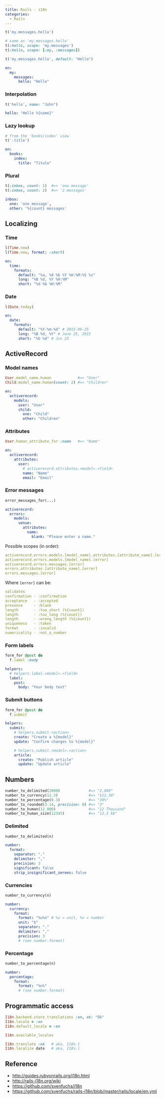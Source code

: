 ```yaml
---
title: Rails - i18n
categories:
  - Rails
---
```


```rb
t('my.messages.hello')

# same as 'my.messages.hello'
t(:hello, scope: 'my.messages')
t(:hello, scope: [:my, :messages])

t('my.messages.hello', default: "Hello")
```

```yml
en:
  my:
    messages:
      hello: "Hello"
```

### Interpolation

```rb
t('hello', name: "John")
```

```yml
hello: "Hello %{name}"
```

### Lazy lookup

```rb
# from the 'books/index' view
t('.title')
```

```yml
en:
  books:
    index:
      title: "Título"
```

### Plural

```rb
t(:inbox, count: 1)  #=> 'one message'
t(:inbox, count: 2)  #=> '2 messages'
```

```yml
inbox:
  one: 'one message',
  other: '%{count} messages'
```

## Localizing

### Time

```rb
l(Time.now)
l(Time.now, format: :short)
```

```yml
en:
  time:
    formats:
      default: "%a, %d %b %Y %H:%M:%S %z"
      long: "%B %d, %Y %H:%M"
      short: "%d %b %H:%M"
```

### Date

```rb
l(Date.today)
```

```yml
en:
  date:
    formats:
      default: "%Y-%m-%d" # 2015-06-25
      long: "%B %d, %Y" # June 25, 2015
      short: "%b %d" # Jun 25
```

## ActiveRecord

### Model names

```rb
User.model_name.human            #=> "User"
Child.model_name.human(count: 2) #=> "Children"
```

```yml
en:
  activerecord:
    models:
      user: "User"
      child:
        one: "Child"
        other: "Children"
```

### Attributes

```rb
User.human_attribute_for :name   #=> "Name"
```

```yml
en:
  activerecord:
    attributes:
      user:
        # activerecord.attributes.<model>.<field>
        name: "Name"
        email: "Email"
```

### Error messages

```rb
error_messages_for(...)
```

```yml
activerecord:
  errors:
    models:
      venue:
        attributes:
          name:
            blank: "Please enter a name."
```

Possible scopes (in order):

```yml
activerecord.errors.models.[model_name].attributes.[attribute_name].[error]
activerecord.errors.models.[model_name].[error]
activerecord.errors.messages.[error]
errors.attributes.[attribute_name].[error]
errors.messages.[error]
```

Where `[error]` can be:

```yml
validates
confirmation - :confirmation
acceptance   - :accepted
presence     - :blank
length       - :too_short (%{count})
length       - :too_long (%{count})
length       - :wrong_length (%{count})
uniqueness   - :taken
format       - :invalid
numericality - :not_a_number
```

### Form labels

```rb
form_for @post do
  f.label :body
```

```yml
helpers:
  # helpers.label.<model>.<field>
  label:
    post:
      body: "Your body text"
```

### Submit buttons

```rb
form_for @post do
  f.submit
```

```yml
helpers:
  submit:
    # helpers.submit.<action>
    create: "Create a %{model}"
    update: "Confirm changes to %{model}"

    # helpers.submit.<model>.<action>
    article:
      create: "Publish article"
      update: "Update article"
```

## Numbers

```rb
number_to_delimited(2000)             #=> "2,000"
number_to_currency(12.3)              #=> "$12.30"
number_to_percentage(0.3)             #=> "30%"
number_to_rounded(3.14, precision: 0) #=> "3"
number_to_human(12_000)               #=> "12 Thousand"
number_to_human_size(12345)           #=> "12.3 kb"
```

### Delimited

```rb
number_to_delimited(n)
```

```yml
number:
  format:
    separator: "."
    delimiter: ","
    precision: 3
    significant: false
    strip_insignificant_zeroes: false
```

### Currencies

```rb
number_to_currency(n)
```

```yml
number:
  currency:
    format:
      format: "%u%n" # %u = unit, %n = number
      unit: "$"
      separator: "."
      delimiter: ","
      precision: 3
      # (see number.format)
```

### Percentage

```rb
number_to_percentage(n)
```

```yml
number:
  percentage:
    format:
      format: "%n%"
      # (see number.format)
```

## Programmatic access

```rb
I18n.backend.store_translations :en, ok: "Ok"
I18n.locale = :en
I18n.default_locale = :en

I18n.available_locales

I18n.translate :ok   # aka, I18n.t
I18n.localize date   # aka, I18n.l
```

## Reference

- http://guides.rubyonrails.org/i18n.html
- http://rails-i18n.org/wiki
- https://github.com/svenfuchs/i18n
- https://github.com/svenfuchs/rails-i18n/blob/master/rails/locale/en.yml
